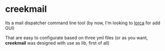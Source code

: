 # creekmail

Its a mail dispatcher command line tool (by now, I'm looking to [lorca](https://github.com/zserge/lorca) for add GUI)

That are easy to configurate based on three yml files (or as you want, **creekmail** was designed with use as lib, first of all)
